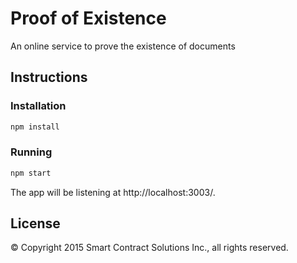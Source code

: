 # Proof of Existence

An online service to prove the existence of documents

## Instructions

### Installation

```sh
npm install
```

### Running

```sh
npm start
```

The app will be listening at http://localhost:3003/.

## License

© Copyright 2015 Smart Contract Solutions Inc., all rights reserved.
